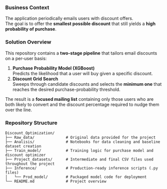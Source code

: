 ### Business Context

The application periodically emails users with discount offers.  
The goal is to offer the **smallest possible discount** that still yields a **high probability of purchase**.

### Solution Overview

This repository contains a **two-stage pipeline** that tailors email discounts on a per-user basis:
1. **Purchase Probability Model (XGBoost)**  
   Predicts the likelihood that a user will buy given a specific discount.
2. **Discount Grid Search**  
   Sweeps through candidate discounts and selects the **minimum one** that reaches the desired purchase-probability threshold.

The result is a **focused mailing list** containing only those users who are both likely to convert and the discount percentage required to nudge them over the line.

### Repository Structure

```text
Discount_Optimization/
├── Raw_data/              # Original data provided for the project
├── Analisis/              # Notebooks for data cleaning and baseline dataset creation
├── Train_model/           # Training logic for purchase model and discount optimizer
├── Project_datasets/      # Intermediate and final CSV files used throughout the project
├── Inference/             # Production-ready inference scripts (.py files)
│   └── Prod_model/        # Packaged model code for deployment
└── README.md              # Project overview

